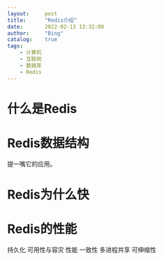 ```yaml
---
layout:     post
title:      "Redis介绍"
date:       2022-02-13 13:32:00
author:     "Bing"
catalog:    true
tags:
    - 计算机
    - 互联网
    - 数据库
    - Redis
---
```


# 什么是Redis

# Redis数据结构
提一嘴它的应用。

# Redis为什么快

# Redis的性能
持久化
可用性与容灾
性能
一致性
多进程共享
可伸缩性